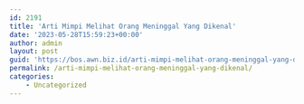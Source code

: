 ```yaml
---
id: 2191
title: 'Arti Mimpi Melihat Orang Meninggal Yang Dikenal'
date: '2023-05-28T15:59:23+00:00'
author: admin
layout: post
guid: 'https://bos.awn.biz.id/arti-mimpi-melihat-orang-meninggal-yang-dikenal/'
permalink: /arti-mimpi-melihat-orang-meninggal-yang-dikenal/
categories:
    - Uncategorized
---
```


